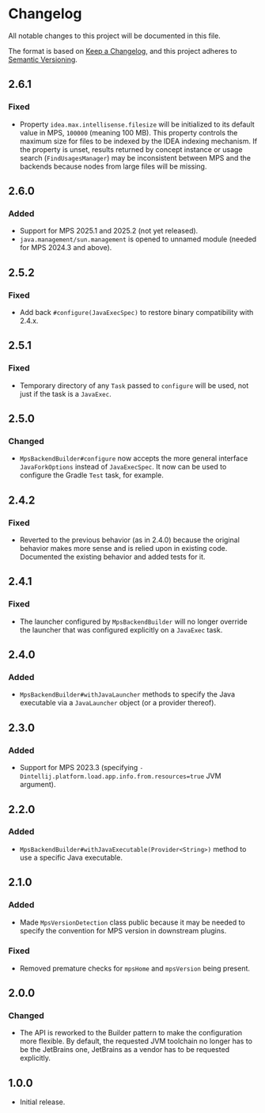 # Changelog

All notable changes to this project will be documented in this file.

The format is based on [Keep a Changelog](https://keepachangelog.com/en/1.0.0/), and this project adheres
to [Semantic Versioning](https://semver.org/spec/v2.0.0.html).

## 2.6.1

### Fixed

- Property `idea.max.intellisense.filesize` will be initialized to its default value in MPS, `100000` (meaning 100 MB).
  This property controls the maximum size for files to be indexed by the IDEA indexing mechanism. If the property is
  unset, results returned by concept instance or usage search (`FindUsagesManager`) may be inconsistent between MPS and
  the backends because nodes from large files will be missing. 

## 2.6.0

### Added

- Support for MPS 2025.1 and 2025.2 (not yet released).
- `java.management/sun.management` is opened to unnamed module (needed for MPS 2024.3 and above).

## 2.5.2

### Fixed

- Add back `#configure(JavaExecSpec)` to restore binary compatibility with 2.4.x.

## 2.5.1

### Fixed

- Temporary directory of any `Task` passed to `configure` will be used, not just if the task is a `JavaExec`. 

## 2.5.0

### Changed

- `MpsBackendBuilder#configure` now accepts the more general interface `JavaForkOptions` instead of `JavaExecSpec`. It
  now can be used to configure the Gradle `Test` task, for example.

## 2.4.2

### Fixed

- Reverted to the previous behavior (as in 2.4.0) because the original behavior makes more sense and is relied upon in
  existing code. Documented the existing behavior and added tests for it.

## 2.4.1

### Fixed

- The launcher configured by `MpsBackendBuilder` will no longer override the launcher that was configured explicitly on
  a `JavaExec` task.

## 2.4.0

### Added

- `MpsBackendBuilder#withJavaLauncher` methods to specify the Java executable via a `JavaLauncher` object (or a provider
  thereof).

## 2.3.0

### Added

- Support for MPS 2023.3 (specifying `-Dintellij.platform.load.app.info.from.resources=true` JVM argument).

## 2.2.0

### Added

- `MpsBackendBuilder#withJavaExecutable(Provider<String>)` method to use a specific Java executable.

## 2.1.0

### Added

- Made `MpsVersionDetection` class public because it may be needed to specify the convention for MPS version in
  downstream plugins.

### Fixed

- Removed premature checks for `mpsHome` and `mpsVersion` being present.

## 2.0.0

### Changed

- The API is reworked to the Builder pattern to make the configuration more flexible. By default, the requested JVM
  toolchain no longer has to be the JetBrains one, JetBrains as a vendor has to be requested explicitly.

## 1.0.0

- Initial release.
